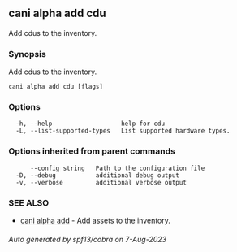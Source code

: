 ## cani alpha add cdu

Add cdus to the inventory.

### Synopsis

Add cdus to the inventory.

```
cani alpha add cdu [flags]
```

### Options

```
  -h, --help                   help for cdu
  -L, --list-supported-types   List supported hardware types.
```

### Options inherited from parent commands

```
      --config string   Path to the configuration file
  -D, --debug           additional debug output
  -v, --verbose         additional verbose output
```

### SEE ALSO

* [cani alpha add](cani_alpha_add.md)	 - Add assets to the inventory.

###### Auto generated by spf13/cobra on 7-Aug-2023
